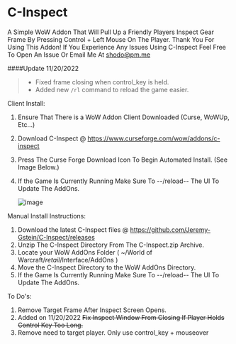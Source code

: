 # C-Inspect
A Simple WoW Addon That Will Pull Up a Friendly Players Inspect Gear Frame By Pressing Control + Left Mouse On The Player.
Thank You For Using This Addon! If You Experience Any Issues Using C-Inspect Feel Free To Open An Issue Or Email Me At shodo@pm.me


####Update 11/20/2022

> - Fixed frame closing when control_key is held.
> - Added new `/rl` command to reload the game easier.

Client Install:
1. Ensure That There is a WoW Addon Client Downloaded (Curse, WoWUp, Etc...)
2. Download C-Inspect @ https://www.curseforge.com/wow/addons/c-inspect
3. Press The Curse Forge Download Icon To Begin Automated Install. (See Image Below.)
4. If the Game Is Currently Running Make Sure To --/reload-- The UI To Update The AddOns.


      ![image](https://user-images.githubusercontent.com/66806528/123146358-c349ad80-d42b-11eb-9dc4-fbf749f8edb2.png)


Manual Install Instructions:
1. Download the latest C-Inspect files @ https://github.com/Jeremy-Gstein/C-Inspect/releases
2. Unzip The C-Inspect Directory From The C-Inspect.zip Archive.
3. Locate your WoW AddOns Folder ( ~/World of Warcraft/_retail_/Interface/AddOns )
4. Move the C-Inspect Directory to the WoW AddOns Directory.
5. If the Game Is Currently Running Make Sure To --/reload-- The UI To Update The AddOns.

To Do's:
1. Remove Target Frame After Inspect Screen Opens.
2. Added on 11/20/2022 ~~Fix Inspect Window From Closing If Player Holds Control Key Too Long.~~
3. Remove need to target player. Only use control_key + mouseover 

